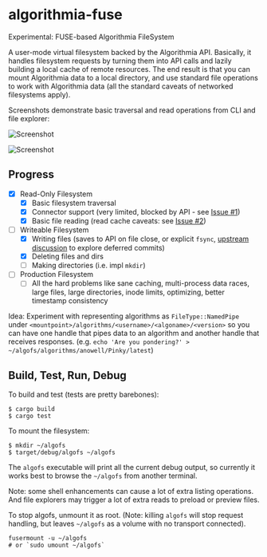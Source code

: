 # algorithmia-fuse
Experimental: FUSE-based Algorithmia FileSystem

A user-mode virtual filesystem backed by the Algorithmia API. Basically, it handles filesystem requests by turning them into API calls and lazily building a local cache of remote resources. The end result is that you can mount Algorithmia data to a local directory, and use standard file operations to work with Algorithmia data (all the standard caveats of networked filesystems apply).

Screenshots demonstrate basic traversal and read operations from CLI and file explorer:

![Screenshot](https://dl.dropboxusercontent.com/u/39033486/Algorithmia/algofs-walk-and-grep.png)

![Screenshot](https://dl.dropboxusercontent.com/u/39033486/Algorithmia/algofs-reading-files.png)

## Progress
- [x] Read-Only Filesystem
  - [x] Basic filesystem traversal
  - [x] Connector support (very limited, blocked by API - see [Issue #1](../../issues/1))
  - [x] Basic file reading (read cache caveats: see [Issue #2](../../isues/2))
- [ ] Writeable Filesystem
  - [x] Writing files (saves to API on file close, or explicit `fsync`, [upstream discussion](https://github.com/zargony/rust-fuse/issues/67) to explore deferred commits)
  - [x] Deleting files and dirs
  - [ ] Making directories (i.e. impl `mkdir`)
- [ ] Production Filesystem
  - [ ] All the hard problems like sane caching, multi-process data races, large files, large directories, inode limits, optimizing, better timestamp consistency

Idea: Experiment with representing algorithms as `FileType::NamedPipe` under `<mountpoint>/algorithms/<username>/<algoname>/<version>` so you can have one handle that pipes data to an algorithm and another handle that receives responses. (e.g. `echo 'Are you pondering?' > ~/algofs/algorithms/anowell/Pinky/latest`)

## Build, Test, Run, Debug

To build and test (tests are pretty barebones):
```
$ cargo build
$ cargo test
```

To mount the filesystem:
```
$ mkdir ~/algofs
$ target/debug/algofs ~/algofs
```

The `algofs` executable will print all the current debug output,
so currently it works best to browse the `~/algofs` from another terminal.

Note: some shell enhancements can cause a lot of extra listing operations.
And file explorers may trigger a lot of extra reads to preload or preview files.

To stop algofs, unmount it as root. (Note: killing `algofs` will stop request handling, but leaves `~/algofs` as a volume with no transport connected).
```
fusermount -u ~/algofs
# or `sudo umount ~/algofs`
```


